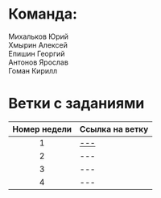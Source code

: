 # Команда:
Михальков Юрий  
Хмырин Алексей  
Епишин Георгий  
Антонов Ярослав  
Гоман Кирилл  

# Ветки с заданиями 
| Номер недели | Ссылка на ветку |
| :---: | --- |
| 1 | [---](https://github.com/Ogureche/Startapik/tree/2) |
| 2 | --- |
| 3 | --- |
| 4 | --- |
